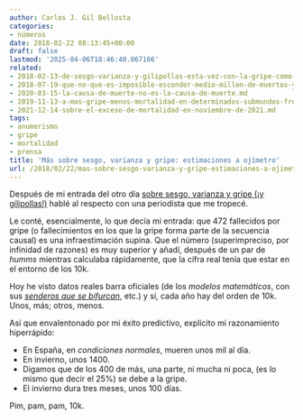 ```yaml
---
author: Carlos J. Gil Bellosta
categories:
- números
date: 2018-02-22 08:13:45+00:00
draft: false
lastmod: '2025-04-06T18:46:40.067166'
related:
- 2018-02-13-de-sesgo-varianza-y-gilipollas-esta-vez-con-la-gripe-como-excusa.md
- 2018-07-19-que-no-que-es-imposible-esconder-medio-millon-de-muertos-y-que-la-cordialidad-esta-de-mas.md
- 2020-03-15-la-causa-de-muerte-no-es-la-causa-de-muerte.md
- 2019-11-13-a-mas-gripe-menos-mortalidad-en-determinados-submundos-frecuentistas-si.md
- 2021-12-14-sobre-el-exceso-de-mortalidad-en-noviembre-de-2021.md
tags:
- anumerismo
- gripe
- mortalidad
- prensa
title: 'Más sobre sesgo, varianza y gripe: estimaciones a ojímetro'
url: /2018/02/22/mas-sobre-sesgo-varianza-y-gripe-estimaciones-a-ojimetro/
---
```


Después de mi entrada del otro día [sobre sesgo, varianza y gripe (¡y gilipollas!)](https://datanalytics.com/2018/02/13/de-sesgo-varianza-y-gilipollas-esta-vez-con-la-gripe-como-excusa/) hablé al respecto con una periodista que me tropecé.

Le conté, esencialmente, lo que decía mi entrada: que 472 fallecidos por gripe (o fallecimientos en los que la gripe forma parte de la secuencia causal) es una infraestimación supina. Que el número (superimpreciso, por infinidad de razones) es muy superior y añadí, después de un par de _humms_ mientras calculaba rápidamente, que la cifra real tenía que estar en el entorno de los 10k.

Hoy he visto datos reales barra oficiales (de los _modelos matemáticos_, con sus [_senderos que se bifurcan_](https://datanalytics.com/2016/04/11/y-viene-del-espanol-tu/), etc.) y sí, cada año hay del orden de 10k. Unos, más; otros, menos.

Así que envalentonado por mi éxito predictivo, explicito mi razonamiento hiperrápido:

* En España, en _condiciones normales_, mueren unos mil al día.
* En invierno, unos 1400.
* Digamos que de los 400 de más, una parte, ni mucha ni poca, (es lo mismo que decir el 25%) se debe a la gripe.
* El invierno dura tres meses, unos 100 días.

Pim, pam, pam, 10k.